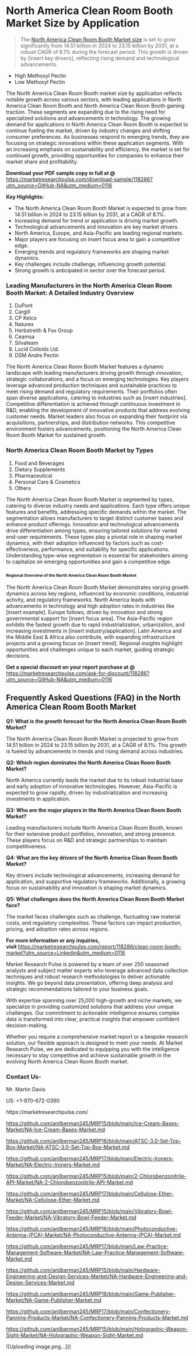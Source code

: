<h1>North America Clean Room Booth Market&nbsp;Size by Application</h1><blockquote><p>The <a href="https://marketresearchpulse.com/download-sample/118286?utm_source=GitHub-NA&amp;utm_medium=0116">North America Clean Room Booth Market size</a> is set to grow significantly from 14.51 billion in 2024 to 23.15 billion by 2031, at a robust CAGR of 8.1% during the forecast period. This growth is driven by [insert key drivers], reflecting rising demand and technological advancements.</p></blockquote><ul><li>High Methoxyl Pectin<li> Low Methoxyl Pectin</li></ul><p>The North America Clean Room Booth market size by application reflects notable growth across various sectors, with leading applications in North America Clean Room Booth and North America Clean Room Booth gaining traction. These segments are expanding due to the rising need for specialized solutions and advancements in technology. The growing demand for applications in North America Clean Room Booth is expected to continue fueling the market, driven by industry changes and shifting consumer preferences. As businesses respond to emerging trends, they are focusing on strategic innovations within these application segments. With an increasing emphasis on sustainability and efficiency, the market is set for continued growth, providing opportunities for companies to enhance their market share and profitability.</p><p><strong>Download your PDF sample copy in full at @ </strong><a href="https://marketresearchpulse.com/download-sample/118286?utm_source=GitHub-NA&amp;utm_medium=0116">https://marketresearchpulse.com/download-sample/118286?utm_source=GitHub-NA&amp;utm_medium=0116</a></p><p><strong>Key Highlights: </strong></p><ul><li>The North America Clean Room Booth Market is expected to grow from 14.51 billion in 2024 to 23.15 billion by 2031, at a CAGR of 8.1%.</li><li>Increasing demand for trend or application is driving market growth.</li><li>Technological advancements and innovation are key market drivers.</li><li>North America, Europe, and Asia-Pacific are leading regional markets.</li><li>Major players are focusing on insert focus area to gain a competitive edge.</li><li>Emerging trends and regulatory frameworks are shaping market dynamics.</li><li>Key challenges include challenge, influencing growth potential.</li><li>Strong growth is anticipated in sector over the forecast period.</li></ul><h3>Leading Manufacturers in the North America Clean Room Booth Market: A Detailed Industry Overview</h3><ol><li>DuPont</li><li>Cargill</li><li>CP Kelco</li><li>Naturex</li><li>Herbstreith & Fox Group</li><li>Ceamsa</li><li>Silvateam</li><li>Lucid Colloids Ltd.</li><li>DSM Andre Pectin</li></ol><div class="flex max-w-full flex-col flex-grow"><div class="min-h-8 text-message flex w-full flex-col items-end gap-2 whitespace-normal break-words [.text-message+&amp;]:mt-5" dir="auto" data-message-author-role="assistant" data-message-id="fd8432e4-4910-450d-b182-61b7bfb0a01f" data-message-model-slug="gpt-4o"><div class="flex w-full flex-col gap-1 empty:hidden first:pt-[3px]"><div class="markdown prose w-full break-words dark:prose-invert light"><p>The North America Clean Room Booth Market features a dynamic landscape with leading manufacturers driving growth through innovation, strategic collaborations, and a focus on emerging technologies. Key players leverage advanced production techniques and sustainable practices to meet rising demand and regulatory requirements. Their portfolios often span diverse applications, catering to industries such as [insert industries]. Competitive differentiation is achieved through continuous investment in R&amp;D, enabling the development of innovative products that address evolving customer needs. Market leaders also focus on expanding their footprint via acquisitions, partnerships, and distribution networks. This competitive environment fosters advancements, positioning the North America Clean Room Booth Market for sustained growth.</p></div></div></div></div><h3>North America Clean Room Booth Market by Types</h3><ol><li>Food and Beverages<li> Dietary Supplements<li> Pharmaceutical<li> Personal Care & Cosmetics<li> Others</li></ol><div class="flex max-w-full flex-col flex-grow"><div class="min-h-8 text-message flex w-full flex-col items-end gap-2 whitespace-normal break-words [.text-message+&amp;]:mt-5" dir="auto" data-message-author-role="assistant" data-message-id="084470be-0bb7-4664-bddf-5156b4f41249" data-message-model-slug="gpt-4o-mini"><div class="flex w-full flex-col gap-1 empty:hidden first:pt-[3px]"><div class="markdown prose w-full break-words dark:prose-invert light"><p>The North America Clean Room Booth Market is segmented by types, catering to diverse industry needs and applications. Each type offers unique features and benefits, addressing specific demands within the market. The segmentation allows manufacturers to target distinct customer bases and enhance product offerings. Innovation and technological advancements drive differentiation among types, ensuring tailored solutions for varied end-user requirements. These types play a pivotal role in shaping market dynamics, with their adoption influenced by factors such as cost-effectiveness, performance, and suitability for specific applications. Understanding type-wise segmentation is essential for stakeholders aiming to capitalize on emerging opportunities and gain a competitive edge.</p></div></div></div></div><h3><span style="font-size: 11px;">Regional Overview of the North America Clean Room Booth Market</span></h3><div class="flex max-w-full flex-col flex-grow"><div class="min-h-8 text-message flex w-full flex-col items-end gap-2 whitespace-normal break-words [.text-message+&amp;]:mt-5" dir="auto" data-message-author-role="assistant" data-message-id="e9038762-ce64-4e30-91c9-9bd413514231" data-message-model-slug="gpt-4o-mini"><div class="flex w-full flex-col gap-1 empty:hidden first:pt-[3px]"><div class="markdown prose w-full break-words dark:prose-invert light"><p>The North America Clean Room Booth Market demonstrates varying growth dynamics across key regions, influenced by economic conditions, industrial activity, and regulatory frameworks. North America leads with advancements in technology and high adoption rates in industries like [insert example]. Europe follows, driven by innovation and strong governmental support for [insert focus area]. The Asia-Pacific region exhibits the fastest growth due to rapid industrialization, urbanization, and increasing investments in [insert industry/application]. Latin America and the Middle East &amp; Africa also contribute, with expanding infrastructure projects and a growing focus on [insert trend]. Regional insights highlight opportunities and challenges unique to each market, guiding strategic decisions.</p></div></div></div></div><p><strong>Get a special discount on your report purchase at @ </strong><a href="https://marketresearchpulse.com/ask-for-discount/118286?utm_source=GitHub-NA&amp;utm_medium=0116">https://marketresearchpulse.com/ask-for-discount/118286?utm_source=GitHub-NA&amp;utm_medium=0116</a></p><h2>Frequently Asked Questions (FAQ) in the North America Clean Room Booth Market</h2><p><strong>Q1: What is the growth forecast for the North America Clean Room Booth Market?</strong></p><p>The North America Clean Room Booth Market is projected to grow from 14.51 billion in 2024 to 23.15 billion by 2031, at a CAGR of 8.1%. This growth is fueled by advancements in trends and rising demand across industries.</p><p><strong>Q2: Which region dominates the North America Clean Room Booth Market?</strong></p><p>North America currently leads the market due to its robust industrial base and early adoption of innovative technologies. However, Asia-Pacific is expected to grow rapidly, driven by industrialization and increasing investments in application.</p><p><strong>Q3: Who are the major players in the North America Clean Room Booth Market?</strong></p><p>Leading manufacturers include North America Clean Room Booth, known for their extensive product portfolios, innovation, and strong presence. These players focus on R&amp;D and strategic partnerships to maintain competitiveness.</p><p><strong>Q4: What are the key drivers of the North America Clean Room Booth Market?</strong></p><p>Key drivers include technological advancements, increasing demand for application, and supportive regulatory frameworks. Additionally, a growing focus on sustainability and innovation is shaping market dynamics.</p><p><strong>Q5: What challenges does the North America Clean Room Booth Market face?</strong></p><p>The market faces challenges such as challenge, fluctuating raw material costs, and regulatory complexities. These factors can impact production, pricing, and adoption rates across regions.</p><p><strong>For more information or any inquiries, visit&nbsp;</strong><a href="https://marketresearchpulse.com/report/118286/clean-room-booth-market?utm_source=Linkedin&utm_medium=0116">https://marketresearchpulse.com/report/118286/clean-room-booth-market?utm_source=Linkedin&utm_medium=0116</a></p><p>Market Research Pulse is powered by a team of over 250 seasoned analysts and subject matter experts who leverage advanced data collection techniques and robust research methodologies to deliver actionable insights. We go beyond data presentation, offering deep analysis and strategic recommendations tailored to your business goals.</p><p>With expertise spanning over 25,000 high-growth and niche markets, we specialize in providing customized solutions that address your unique challenges. Our commitment to actionable intelligence ensures complex data is transformed into clear, practical insights that empower confident decision-making.</p><p>Whether you require a comprehensive market report or a bespoke research solution, our flexible approach is designed to meet your needs. At Market Research Pulse, we are dedicated to equipping you with the intelligence necessary to stay competitive and achieve sustainable growth in the evolving North America Clean Room Booth market.</p><h3><strong>Contact Us-</strong></h3><p>Mr. Martin Davis</p><p>US: +1-970-672-0390</p><p>https://marketresearchpulse.com/</p><p><a href="https://github.com/anilberman245/MRP15/blob/main/Ice-Cream-Bases-Market/NA-Ice-Cream-Bases-Market.md">https://github.com/anilberman245/MRP15/blob/main/Ice-Cream-Bases-Market/NA-Ice-Cream-Bases-Market.md</a></p><p><a href="https://github.com/anilberman245/MRP16/blob/main/ATSC-3.0-Set-Top-Box-Market/NA-ATSC-3.0-Set-Top-Box-Market.md">https://github.com/anilberman245/MRP16/blob/main/ATSC-3.0-Set-Top-Box-Market/NA-ATSC-3.0-Set-Top-Box-Market.md</a></p><p><a href="https://github.com/anilberman245/MRP17/blob/main/Electric-Ironers-Market/NA-Electric-Ironers-Market.md">https://github.com/anilberman245/MRP17/blob/main/Electric-Ironers-Market/NA-Electric-Ironers-Market.md</a></p><p><a href="https://github.com/anilberman245/MRP15/blob/main/2-Chlorobenzonitrile-API-Market/NA-2-Chlorobenzonitrile-API-Market.md">https://github.com/anilberman245/MRP15/blob/main/2-Chlorobenzonitrile-API-Market/NA-2-Chlorobenzonitrile-API-Market.md</a></p><p><a href="https://github.com/anilberman245/MRP17/blob/main/Cellulose-Ether-Market/NA-Cellulose-Ether-Market.md">https://github.com/anilberman245/MRP17/blob/main/Cellulose-Ether-Market/NA-Cellulose-Ether-Market.md</a></p><p><a href="https://github.com/anilberman245/MRP15/blob/main/Vibratory-Bowl-Feeder-Market/NA-Vibratory-Bowl-Feeder-Market.md">https://github.com/anilberman245/MRP15/blob/main/Vibratory-Bowl-Feeder-Market/NA-Vibratory-Bowl-Feeder-Market.md</a></p><p><a href="https://github.com/anilberman245/MRP16/blob/main/Photoconductive-Antenna-(PCA)-Market/NA-Photoconductive-Antenna-(PCA)-Market.md">https://github.com/anilberman245/MRP16/blob/main/Photoconductive-Antenna-(PCA)-Market/NA-Photoconductive-Antenna-(PCA)-Market.md</a></p><p><a href="https://github.com/anilberman245/MRP17/blob/main/Law-Practice-Management-Software-Market/NA-Law-Practice-Management-Software-Market.md">https://github.com/anilberman245/MRP17/blob/main/Law-Practice-Management-Software-Market/NA-Law-Practice-Management-Software-Market.md</a></p><p><a href="https://github.com/anilberman245/MRP15/blob/main/Hardware-Engineering-and-Design-Services-Market/NA-Hardware-Engineering-and-Design-Services-Market.md">https://github.com/anilberman245/MRP15/blob/main/Hardware-Engineering-and-Design-Services-Market/NA-Hardware-Engineering-and-Design-Services-Market.md</a></p><p><a href="https://github.com/anilberman245/MRP16/blob/main/Game-Publisher-Market/NA-Game-Publisher-Market.md">https://github.com/anilberman245/MRP16/blob/main/Game-Publisher-Market/NA-Game-Publisher-Market.md</a></p><p><a href="https://github.com/anilberman245/MRP17/blob/main/Confectionery-Panning-Products-Market/NA-Confectionery-Panning-Products-Market.md">https://github.com/anilberman245/MRP17/blob/main/Confectionery-Panning-Products-Market/NA-Confectionery-Panning-Products-Market.md</a></p><p><a href="https://github.com/anilberman245/MRP15/blob/main/Holographic-Weapon-Sight-Market/NA-Holographic-Weapon-Sight-Market.md">https://github.com/anilberman245/MRP15/blob/main/Holographic-Weapon-Sight-Market/NA-Holographic-Weapon-Sight-Market.md</a></p>
![Uploading image.png…]()
